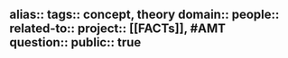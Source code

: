 alias::
tags:: concept, theory
domain::
people::
related-to::
project:: [[FACTs]], #AMT  
question::
public:: true
-